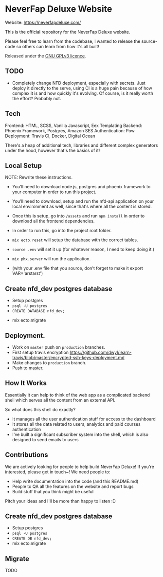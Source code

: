 # NeverFap Deluxe Website

Website: https://neverfapdeluxe.com/

This is the official repository for the NeverFap Deluxe website.

Please feel free to learn from the codebase, I wanted to release the source-code so others can learn from how it's all built!

Released under the [GNU GPLv3 licence](https://github.com/neverfap-deluxe/nfd-app/blob/master/LICENSE).


## TODO

- Completely change NFD deployment, especially with secrets. Just deploy it directly to the serve, using CI is a huge pain because of how complex it is and how quickly it's evolving. Of course, is it really worth the effort? Probably not.

## Tech

Frontend: HTML, SCSS, Vanilla Javascript, Eex Templating
Backend: Phoenix Framework, Postgres, Amazon SES
Authentication: Pow
Deployment: Travis CI, Docker, Digital Ocean

There's a heap of additional tech, libraries and different complex generators under the hood, however that's the basics of it!

## Local Setup

NOTE: Rewrite these instructions.

- You'll need to download node.js, postgres and phoenix framework to your computer in order to run this project.
- You'll need to download, setup and run the nfd-api application on your local environment as well, since that's where all the content is stored.
- Once this is setup, go into `/assets` and run `npm install` in order to download all the frontend dependencies.

- In order to run this, go into the project root folder.
- `mix ecto.reset` will setup the database with the correct tables.
- `source .env` will set it up (for whatever reason, I need to keep doing it.)
- `mix phx.server` will run the application.
- (with your .env file that you source, don't forget to make it export VAR='arstarst')

## Create nfd_dev postgres database

- Setup postgres
- `psql -U postgres`
- `CREATE DATABASE nfd_dev;`
<!-- - `CREATE USER nfd WITH ENCRYPTED PASSWORD 'nfd_password';`
- `GRANT ALL PRIVILEGES ON DATABASE nfd_dev TO nfd;` -->
- mix ecto.migrate

## Deployment.

- Work on `master` push on `production` branches.
- First setup travis encryption https://github.com/dwyl/learn-travis/blob/master/encrypted-ssh-keys-deployment.md
- Make changes to `production` branch.
- Push to master.

## How It Works

Essentially it can help to think of the web app as a complicated backend shell which serves all the content from an external API.

So what does this shell do exactly?

- It manages all the user authentication stuff for access to the dashboard
- It stores all the data related to users, analytics and paid courses authentication
- I've built a significant subscriber system into the shell, which is also designed to send emails to users


## Contributions

We are actively looking for people to help build NeverFap Deluxe! If you're interested, please get in touch~! We need people to:

- Help write documentation into the code (and this README.md)
- People to QA all the features on the website and report bugs
- Build stuff that you think might be useful

Pitch your ideas and I'll be more than happy to listen :D


## Create nfd_dev postgres database

- Setup postgres
- `psql -U postgres`
- `CREATE DB nfd_dev;`
- mix ecto.migrate

## Migrate

TODO
